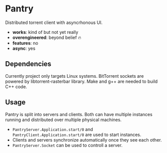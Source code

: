 # Pantry

Distributed torrent client with asyncrhonous UI.

- **works**: kind of but not yet really
- **overengineered**: beyond belief 🔥
- **features**: no
- **async**: yes

## Dependencies

Currently project only targets Linux systems.
BitTorrent sockets are powered by libtorrent-rasterbar library.
Make and g++ are needed to build C++ code.

## Usage

Pantry is split into servers and clients. Both can have multiple 
instances running and distributed over multiple physical machines. 
  - `PantryServer.Application.start/0` and `PantryClient.Application.start/0`
    are used to start instances. 
  - Clients and servers synchronize automatically once they see each other.
  - `PantryServer.Socket` can be used to controll a server.

